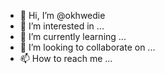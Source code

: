 - 👋 Hi, I’m @okhwedie
- 👀 I’m interested in ...
- 🌱 I’m currently learning ...
- 💞️ I’m looking to collaborate on ...
- 📫 How to reach me ...

<!---
okhwedie/okhwedie is a ✨ special ✨ repository because its `README.md` (this file) appears on your GitHub profile.
You can click the Preview link to take a look at your changes.
--->
